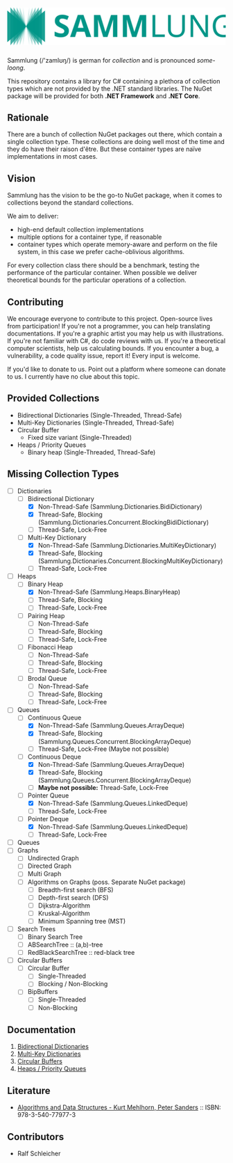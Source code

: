 # ![Sammlung](Images/LogoWithName.svg)

Sammlung (/'zamlʊŋ/) is german for *collection* and is pronounced *some-loong*.

This repository contains a library for C# containing a plethora of collection types which are not provided by the .NET
standard libraries. The NuGet package will be provided for both **.NET Framework** and **.NET Core**.

## Rationale

There are a bunch of collection NuGet packages out there, which contain a single collection type. These collections are
doing well most of the time and they do have their raison d'être. But these container types are naïve implementations in
most cases.

## Vision

Sammlung has the vision to be the go-to NuGet package, when it comes to collections beyond the standard collections.

We aim to deliver:

- high-end default collection implementations
- multiple options for a container type, if reasonable
- container types which operate memory-aware and perform on the file system, in this case we prefer cache-oblivious
  algorithms.

For every collection class there should be a benchmark, testing the performance of the particular container. When
possible we deliver theoretical bounds for the particular operations of a collection.

## Contributing

We encourage everyone to contribute to this project. Open-source lives from participation!
If you're not a programmer, you can help translating documentations. If you're a graphic artist you may help us with
illustrations. If you're not familiar with C#, do code reviews with us. If you're a theoretical computer scientists,
help us calculating bounds. If you encounter a bug, a vulnerability, a code quality issue, report it! Every input is
welcome.

If you'd like to donate to us. Point out a platform where someone can donate to us. I currently have no clue about this
topic.

## Provided Collections

- Bidirectional Dictionaries (Single-Threaded, Thread-Safe)
- Multi-Key Dictionaries (Single-Threaded, Thread-Safe)
- Circular Buffer
    - Fixed size variant (Single-Threaded)
- Heaps / Priority Queues
    - Binary heap (Single-Threaded, Thread-Safe)

## Missing Collection Types

- [ ] Dictionaries
    - [ ] Bidirectional Dictionary
        - [X] Non-Thread-Safe (Sammlung.Dictionaries.BidiDictionary)
        - [X] Thread-Safe, Blocking (Sammlung.Dictionaries.Concurrent.BlockingBidiDictionary)
        - [ ] Thread-Safe, Lock-Free
    - [ ] Multi-Key Dictionary
        - [X] Non-Thread-Safe (Sammlung.Dictionaries.MultiKeyDictionary)
        - [X] Thread-Safe, Blocking (Sammlung.Dictionaries.Concurrent.BlockingMultiKeyDictionary)
        - [ ] Thread-Safe, Lock-Free
- [ ] Heaps
    - [ ] Binary Heap
        - [X] Non-Thread-Safe (Sammlung.Heaps.BinaryHeap)
        - [ ] Thread-Safe, Blocking
        - [ ] Thread-Safe, Lock-Free
    - [ ] Pairing Heap
        - [ ] Non-Thread-Safe
        - [ ] Thread-Safe, Blocking
        - [ ] Thread-Safe, Lock-Free
    - [ ] Fibonacci Heap
        - [ ] Non-Thread-Safe
        - [ ] Thread-Safe, Blocking
        - [ ] Thread-Safe, Lock-Free
    - [ ] Brodal Queue
        - [ ] Non-Thread-Safe
        - [ ] Thread-Safe, Blocking
        - [ ] Thread-Safe, Lock-Free
- [ ] Queues
    - [ ] Continuous Queue
        - [X] Non-Thread-Safe (Sammlung.Queues.ArrayDeque)
        - [X] Thread-Safe, Blocking (Sammlung.Queues.Concurrent.BlockingArrayDeque)
        - [ ] Thread-Safe, Lock-Free (Maybe not possible)
    - [ ] Continuous Deque
        - [X] Non-Thread-Safe (Sammlung.Queues.ArrayDeque)
        - [X] Thread-Safe, Blocking (Sammlung.Queues.Concurrent.BlockingArrayDeque)
        - [ ] **Maybe not possible:** Thread-Safe, Lock-Free
    - [ ] Pointer Queue
        - [X] Non-Thread-Safe (Sammlung.Queues.LinkedDeque)
        - [ ] Thread-Safe, Lock-Free
    - [ ] Pointer Deque
        - [X] Non-Thread-Safe (Sammlung.Queues.LinkedDeque)
        - [ ] Thread-Safe, Lock-Free
- [ ] Queues
- [ ] Graphs
    - [ ] Undirected Graph
    - [ ] Directed Graph
    - [ ] Multi Graph
    - [ ] Algorithms on Graphs (poss. Separate NuGet package)
        - [ ] Breadth-first search (BFS)
        - [ ] Depth-first search (DFS)
        - [ ] Dijkstra-Algorithm
        - [ ] Kruskal-Algorithm
        - [ ] Minimum Spanning tree (MST)
- [ ] Search Trees
    - [ ] Binary Search Tree
    - [ ] ABSearchTree :: (a,b)-tree
    - [ ] RedBlackSearchTree :: red-black tree
- [ ] Circular Buffers
    - [ ] Circular Buffer
        - [ ] Single-Threaded
        - [ ] Blocking / Non-Blocking
    - [ ] BipBuffers
        - [ ] Single-Threaded
        - [ ] Non-Blocking

## Documentation

1. [Bidirectional Dictionaries](Wiki/Documentation/BidiDictionaries.md)
1. [Multi-Key Dictionaries](Wiki/Documentation/MultiKeyDictionaries.md)
1. [Circular Buffers](Wiki/Documentation/CircularBuffers.md)
1. [Heaps / Priority Queues](Wiki/Documentation/Heaps.md)

## Literature

- [Algorithms and Data Structures - Kurt Mehlhorn, Peter Sanders](https://www.springer.com/de/book/9783540779773) ::
  ISBN: 978-3-540-77977-3

## Contributors

- Ralf Schleicher



